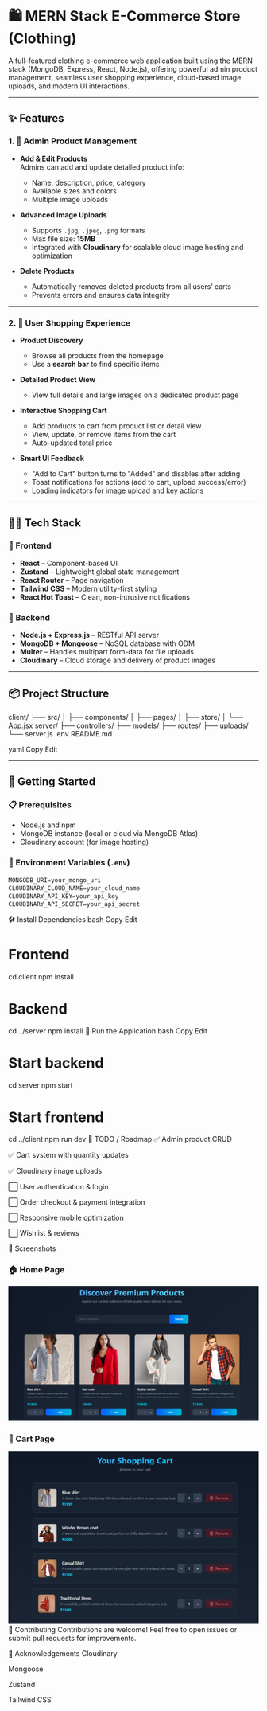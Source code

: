 ﻿# 🛍️ MERN Stack E-Commerce Store (Clothing)

A full-featured clothing e-commerce web application built using the MERN stack (MongoDB, Express, React, Node.js), offering powerful admin product management, seamless user shopping experience, cloud-based image uploads, and modern UI interactions.

---

## ✨ Features

### 1. 🔧 Admin Product Management

- **Add & Edit Products**  
  Admins can add and update detailed product info:
  - Name, description, price, category
  - Available sizes and colors
  - Multiple image uploads

- **Advanced Image Uploads**
  - Supports `.jpg`, `.jpeg`, `.png` formats
  - Max file size: **15MB**
  - Integrated with **Cloudinary** for scalable cloud image hosting and optimization

- **Delete Products**
  - Automatically removes deleted products from all users’ carts
  - Prevents errors and ensures data integrity

---

### 2. 🛒 User Shopping Experience

- **Product Discovery**
  - Browse all products from the homepage
  - Use a **search bar** to find specific items

- **Detailed Product View**
  - View full details and large images on a dedicated product page

- **Interactive Shopping Cart**
  - Add products to cart from product list or detail view
  - View, update, or remove items from the cart
  - Auto-updated total price

- **Smart UI Feedback**
  - "Add to Cart" button turns to "Added" and disables after adding
  - Toast notifications for actions (add to cart, upload success/error)
  - Loading indicators for image upload and key actions

---

## 🧑‍💻 Tech Stack

### 🔹 Frontend
- **React** – Component-based UI
- **Zustand** – Lightweight global state management
- **React Router** – Page navigation
- **Tailwind CSS** – Modern utility-first styling
- **React Hot Toast** – Clean, non-intrusive notifications

### 🔹 Backend
- **Node.js + Express.js** – RESTful API server
- **MongoDB + Mongoose** – NoSQL database with ODM
- **Multer** – Handles multipart form-data for file uploads
- **Cloudinary** – Cloud storage and delivery of product images

---

## 📦 Project Structure
client/
├── src/
│ ├── components/
│ ├── pages/
│ ├── store/
│ └── App.jsx
server/
├── controllers/
├── models/
├── routes/
├── uploads/
└── server.js
.env
README.md

yaml
Copy
Edit

---

## 🚀 Getting Started

### 📋 Prerequisites

- Node.js and npm
- MongoDB instance (local or cloud via MongoDB Atlas)
- Cloudinary account (for image hosting)

### 🔧 Environment Variables (`.env`)

```env
MONGODB_URI=your_mongo_uri
CLOUDINARY_CLOUD_NAME=your_cloud_name
CLOUDINARY_API_KEY=your_api_key
CLOUDINARY_API_SECRET=your_api_secret
```
🛠️ Install Dependencies
bash
Copy
Edit
# Frontend
cd client
npm install

# Backend
cd ../server
npm install
🏃 Run the Application
bash
Copy
Edit
# Start backend
cd server
npm start

# Start frontend
cd ../client
npm run dev
📌 TODO / Roadmap
✅ Admin product CRUD

✅ Cart system with quantity updates

✅ Cloudinary image uploads

⬜ User authentication & login

⬜ Order checkout & payment integration

⬜ Responsive mobile optimization

⬜ Wishlist & reviews

📸 Screenshots
### 🏠 Home Page
![Home Page](./screenshots/Home.png)

### 🛒 Cart Page
![Cart Page](./screenshots/cartPage.png)
🤝 Contributing
Contributions are welcome! Feel free to open issues or submit pull requests for improvements.

🙌 Acknowledgements
Cloudinary

Mongoose

Zustand

Tailwind CSS
